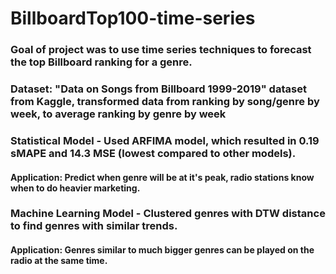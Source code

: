 # BillboardTop100-time-series

### Goal of project was to use time series techniques to forecast the top Billboard ranking for a genre.

### Dataset: "Data on Songs from Billboard 1999-2019" dataset from Kaggle, transformed data from ranking by song/genre by week, to average ranking by genre by week

### Statistical Model - Used ARFIMA model, which resulted in 0.19 sMAPE and 14.3 MSE (lowest compared to other models).
####     Application: Predict when genre will be at it's peak, radio stations know when to do heavier marketing.

### Machine Learning Model - Clustered genres with DTW distance to find genres with similar trends.
####     Application: Genres similar to much bigger genres can be played on the radio at the same time.
